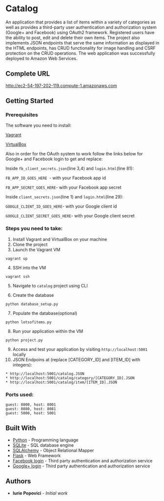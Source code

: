 # Catalog

An application that provides a list of items within a variety of categories as well as provides a third-party user authentication and authorization system (Google+ and Facebook) using OAuth2 framework. Registered users have the ability to post, edit and delete their own items. 
The project also implements JSON endpoints that serve the same information as displayed in the HTML endpoints, has CRUD functionality for image handling and CSRF protection on the CRUD operations. The web application was successfully deployed to Amazon Web Services.

## Complete URL

http://ec2-54-197-202-119.compute-1.amazonaws.com

## Getting Started

### Prerequisites

The software you need to install:

[Vagrant](https://www.vagrantup.com/)

[VirtualBox](https://www.virtualbox.org/)

Also in order for the OAuth system to work follow the links below for Google+ and Facebook login to get and replace:

Inside `fb_client_secrets.json`(line 3,4) and `login.html`(line 81):

`FB_APP_ID_GOES_HERE `- with your Facebook app id

`FB_APP_SECRET_GOES_HERE`- with your Facebook app secret

Inside `client_secrets.json`(line 1) and `login.html`(line 29):

`GOOGLE_CLIENT_ID_GOES_HERE`- with your Google client id

`GOOGLE_CLIENT_SECRET_GOES_HERE`- with your Google client secret

### Steps you need to take:

1. Install Vagrant and VirtualBox on your machine
2. Clone the project
3. Launch the Vagrant VM

`vagrant up`

4. SSH into the VM

`vagrant ssh`

5. Navigate to `catalog` project using CLI

6. Create the database

`python database_setup.py`

7. Populate the database(optional)

`python lotsofitems.py`

8. Run your application within the VM

`python project.py`

9. Access and test your application by visiting `http://localhost:5001` locally
10. JSON Endpoins at (replace [CATEGORY_ID] and [ITEM_ID] with integers):

 `* http://localhost:5001/catalog.JSON`  
 `* http://localhost:5001/catalog/category/[CATEGORY_ID].JSON`  
 `* http://localhost:5001/catalog/item/[ITEM_ID].JSON`

### Ports used:

```
guest: 8000, host: 8001
guest: 8080, host: 8081
guest: 5000, host: 5001
```

## Built With

* [Python](https://www.python.org/) - Programming language
* [SQLite](https://www.sqlite.org/) - SQL database engine
* [SQLAlchemy](https://www.sqlalchemy.org/) - Object Relational Mapper
* [Flask](http://flask.pocoo.org/) - Web Framework
* [Facebook login](https://developers.facebook.com/docs/facebook-login) - Third party authentication and authorization service
* [Google+ login](https://developers.google.com/+/web/api/rest/oauth) - Third party authentication and authorization service


## Authors

* **Iurie Popovici** - *Initial work*

